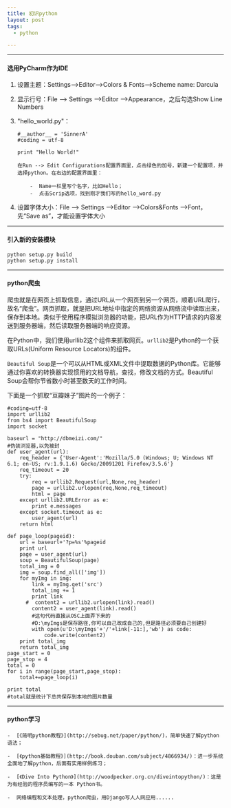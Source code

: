 ```yaml
---
title: 初识python
layout: post
tags:
  - python

---
```



---
#### 选用PyCharm作为IDE

1.  设置主题：Settings-->Editor-->Colors & Fonts-->Scheme name: Darcula

2.  显示行号：File --> Settings -->Editor -->Appearance，之后勾选Show Line Numbers

3.  "hello_world.py"：
       
        #__author__ = 'SinnerA'
        #coding = utf-8
        
        print "Hello World!"
        
        在Run --> Edit Configurations配置界面里，点击绿色的加号，新建一个配置项，并选择python。在右边的配置界面里：
            
            -  Name一栏里写个名字，比如Hello；
            -  点击Scrip选项，找到刚才我们写的hello_word.py
 
4.  设置字体大小：File --> Settings -->Editor -->Colors&Fonts -->Font，先“Save as”，才能设置字体大小

---
#### 引入新的安装模块

    python setup.py build
    python setup.py install

---
#### python爬虫

爬虫就是在网页上抓取信息，通过URL从一个网页到另一个网页，顺着URL爬行，故名“爬虫”。网页抓取，就是把URL地址中指定的网络资源从网络流中读取出来，保存到本地。类似于使用程序模拟浏览器的功能，把URL作为HTTP请求的内容发送到服务器端，然后读取服务器端的响应资源。

在Python中，我们使用urllib2这个组件来抓取网页。```urllib2```是Python的一个获取URLs(Uniform Resource Locators)的组件。

```Beautiful Soup```是一个可以从HTML或XML文件中提取数据的Python库。它能够通过你喜欢的转换器实现惯用的文档导航，查找，修改文档的方式。Beautiful Soup会帮你节省数小时甚至数天的工作时间。

下面是一个抓取“豆瓣妹子”图片的一个例子：


    #coding=utf-8
    import urllib2
    from bs4 import BeautifulSoup
    import socket
    
    baseurl = "http://dbmeizi.com/"
    #伪装浏览器,以免被封
    def user_agent(url):
        req_header = {'User-Agent':'Mozilla/5.0 (Windows; U; Windows NT 6.1; en-US; rv:1.9.1.6) Gecko/20091201 Firefox/3.5.6'}
        req_timeout = 20
        try:
            req = urllib2.Request(url,None,req_header)
            page = urllib2.urlopen(req,None,req_timeout)
            html = page
        except urllib2.URLError as e:
            print e.messages
        except socket.timeout as e:
            user_agent(url)
        return html
    
    def page_loop(pageid):
        url = baseurl+'?p=%s'%pageid
        print url
        page = user_agent(url)
        soup = BeautifulSoup(page)
        total_img = 0
        img = soup.find_all(['img'])
        for myImg in img:
            link = myImg.get('src')
            total_img += 1
            print link
          #  content2 = urllib2.urlopen(link).read()
            content2 = user_agent(link).read()
            #这句代码直接从OSC上面弄下来的
            #D:\myImgs是保存路径,你可以自己改成自己的,但是路径必须要自己创建好
            with open(u'D:\myImgs'+'/'+link[-11:],'wb') as code:
                code.write(content2)
        print total_img
        return total_img
    page_start = 0
    page_stop = 4
    total = 0
    for i in range(page_start,page_stop):
        total+=page_loop(i)
    
    print total
    #total就是统计下总共保存到本地的图片数量

---
#### python学习

    -  [《简明python教程》](http://sebug.net/paper/python/)，简单快速了解python语法；

    -  [《python基础教程》](http://book.douban.com/subject/4866934/)：进一步系统全面地了解python，后面有实用样例练习；

    -  [《Dive Into Python》](http://woodpecker.org.cn/diveintopython/)：这是为有经验的程序员编写的一本 Python书。

    -  网络编程和文本处理，python爬虫，用Django写人人网应用......
